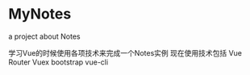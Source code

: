 # MyNotes
a project about Notes

学习Vue的时候使用各项技术来完成一个Notes实例
现在使用技术包括  Vue  Router  Vuex  bootstrap  vue-cli
